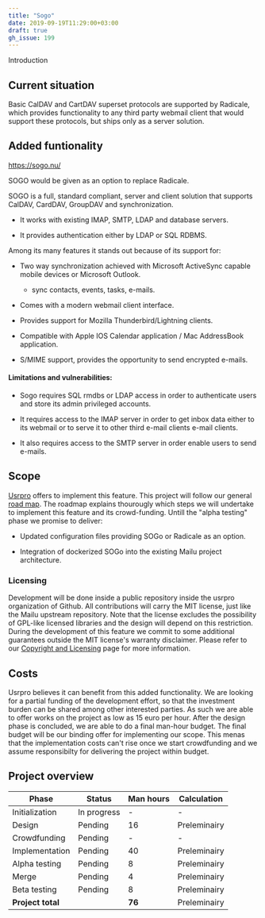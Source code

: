 ```yaml
---
title: "Sogo"
date: 2019-09-19T11:29:00+03:00
draft: true
gh_issue: 199
---
```

Introduction
<!--more-->

## Current situation

Basic CalDAV and CartDAV superset protocols are supported by Radicale, which provides functionality to any third party webmail client that would support these protocols, but ships only as a server solution.


## Added funtionality

https://sogo.nu/

SOGO would be given as an option to replace Radicale.

SOGO is a full, standard compliant, server and client solution that supports CalDAV, CardDAV, GroupDAV and synchronization.

- It works with existing IMAP, SMTP, LDAP and database servers.

- It provides authentication either by LDAP or SQL RDBMS.

Among its many features it stands out because of its support for:

- Two way synchronization achieved with Microsoft ActiveSync capable mobile devices or Microsoft Outlook.
    - sync contacts, events, tasks, e-mails.

- Comes with a modern webmail client interface.

- Provides support for Mozilla Thunderbird/Lightning clients.

- Compatible with Apple IOS Calendar application / Mac AddressBook application.

- S/MIME support, provides the opportunity to send encrypted e-mails.

#### Limitations and vulnerabilities:

- Sogo requires SQL rmdbs or LDAP access in order to authenticate users and store its admin privileged accounts.

- It requires access to the IMAP server in order to get inbox data either to its webmail or to serve it to other third e-mail clients e-mail clients.

- It also requires access to the SMTP server in order enable users to send e-mails.

## Scope

[Usrpro](/about/company/) offers to implement this feature.  This project will follow our general [road map](/about/projects-roadmap). The roadmap explains thourougly which steps we will undertake to implement this feature and its crowd-funding. Untill the "alpha testing" phase we promise to deliver:

- Updated configuration files providing SOGo or Radicale as an option.

- Integration of dockerized SOGo into the existing Mailu project architecture. 

### Licensing

Development will be done inside a public repository inside the usrpro organization of Github. All contributions will carry the MIT license, just like the Mailu upstream repository. Note that the license excludes the possibility of GPL-like licensed libraries and the design will depend on this restriction. During the development of this feature we commit to some additional guarantees outside the MIT license's warranty disclaimer. Please refer to our [Copyright and Licensing](/about/copyright-and-licensing/) page for more information.

## Costs

Usrpro believes it can benefit from this added functionality. We are looking for a partial funding of the development effort, so that the investment burden can be shared among other interested parties. As such we are able to offer works on the project as low as 15 euro per hour. After the design phase is concluded, we are able to do a final man-hour budget. The final budget will be our binding offer for implementing our scope. This menas that the implementation costs can't rise once we start crowdfunding and we assume responsibilty for delivering the project within budget.

## Project overview

| Phase          | Status      | Man hours | Calculation  |
| -------------- | ----------- | --------- | ------------ |
| Initialization | In progress | -         | -            |
| Design         | Pending     | 16        | Preleminairy |
| Crowdfunding   | Pending     | -         | -            |
| Implementation | Pending     | 40        | Preleminairy |
| Alpha testing  | Pending     | 8         | Preleminairy |
| Merge          | Pending     | 4         | Preleminairy |
| Beta testing   | Pending     | 8         | Preleminairy |
| **Project total** |          | **76**    | Preleminairy |
